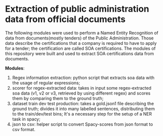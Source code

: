 # Extraction of public administration data from official documents

The following modules were used to perform a Named Entity Recognition of data from documents(mostly tenders) of the Public Administration.
Those data describe the certifications that a company is required to have to apply for a tender; the certification are called SOA certifications.
The modules of this repository were built and used to extract SOA certifications data from documents.

**Modules**: 
1. Regex information extraction: python script that extracts soa data with the usage of regular expressions;
2. scorer for regex-extracted data: takes in input some regex-extracted soa data (v1, v2 or v3, retrieved by using different regex) and scores them by comparing them to the ground truth;
3. dataset train dev test production: takes a gold.json1 file describing the ground truth; divides it into many labelled sentences, distributing them to the train/dev/test bins;
It's a necessary step for the setup of a NER task in spacy;
4. json to csv: helper script to convert Spacy-scores from json format to csv format. 
